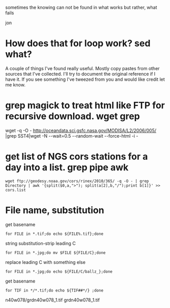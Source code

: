 sometimes the knowing
can not be found in what works
but rather, what fails

jon

# How does that for loop work? sed what?
A couple of things I've found really useful. Mostly copy pastes from other sources that I've collected. I'll try to document the original reference if I have it. If you see something I've tweezed from you and would like credit let me know.

# grep magick to treat html like FTP for recursive download. wget grep
wget -q -O - http://oceandata.sci.gsfc.nasa.gov/MODISA/L2/2006/005/ |grep SST4|wget -N --wait=0.5 --random-wait --force-html -i -

# get list of NGS cors stations for a day into a list. grep pipe awk
<pre><code>wget ftp://geodesy.noaa.gov/cors/rinex/2010/365/ -q -O - | grep Directory | awk '{split($0,a,">"); split(a[2],b,"/");print b[1]}' >> cors.list</pre></code>

# File name, substitution 
get basename
<pre><code>for FILE in &#42;.tif;do echo ${FILE%.tif};done</pre></code>

string substitution-strip leading C
<pre><code>for FILE in &#42;.jpg;do mv $FILE ${FILE/C};done</pre></code>
replace leading C with something else
<pre><code>for FILE in &#42;.jpg;do echo ${FILE/C/ballz_};done</pre></code>
get basename
<pre><code>for TIF in &#42;/&#42;.tif;do echo ${TIF##&#42;/} ;done</pre></code>
n40w078/grdn40w078_1.tif grdn40w078_1.tif 


